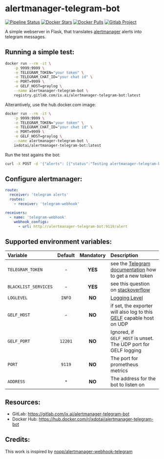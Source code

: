 # alertmanager-telegram-bot

[![Pipeline Status](https://gitlab.com/ix.ai/alertmanager-telegram-bot/badges/master/pipeline.svg)](https://gitlab.com/ix.ai/alertmanager-telegram-bot/)
[![Docker Stars](https://img.shields.io/docker/stars/ixdotai/alertmanager-telegram-bot.svg)](https://hub.docker.com/r/ixdotai/alertmanager-telegram-bot/)
[![Docker Pulls](https://img.shields.io/docker/pulls/ixdotai/alertmanager-telegram-bot.svg)](https://hub.docker.com/r/ixdotai/alertmanager-telegram-bot/)
[![Gitlab Project](https://img.shields.io/badge/GitLab-Project-554488.svg)](https://gitlab.com/ix.ai/alertmanager-telegram-bot/)

A simple webserver in Flask, that translates [alertmanager](https://github.com/prometheus/alertmanager) alerts into telegram messages.

## Running a simple test:
```sh
docker run --rm -it \
    -p 9999:9999 \
    -e TELEGRAM_TOKEN="your token" \
    -e TELEGRAM_CHAT_ID="your chat id" \
    -e PORT=9999 \
    -e GELF_HOST=graylog \
    --name alertmanager-telegram-bot \
    registry.gitlab.com/ix.ai/alertmanager-telegram-bot:latest
```
Alterantively, use the hub.docker.com image:
```sh
docker run --rm -it \
    -p 9999:9999 \
    -e TELEGRAM_TOKEN="your token" \
    -e TELEGRAM_CHAT_ID="your chat id" \
    -e PORT=9999 \
    -e GELF_HOST=graylog \
    --name alertmanager-telegram-bot \
    ixdotai/alertmanager-telegram-bot:latest
```

Run the test agains the bot:
```sh
curl -X POST -d '{"alerts": [{"status":"Testing alertmanager-telegram-bot", "labels":[], "annotations":[], "generatorURL": "http://localhost"}]}' -H "Content-Type: application/json" localhost:9119/alert
```

## Configure alertmanager:
```yml
route:
  receiver: 'telegram alerts'
  routes:
    - receiver: 'telegram-webhook'

receivers:
  - name: 'telegram-webhook'
    webhook_configs:
      - url: http://alertmanager-telegram-bot:9119/alert
```

## Supported environment variables:

| **Variable**         | **Default** | **Mandatory** | **Description**                                                                                                            |
|:---------------------|:-----------:|:-------------:|:---------------------------------------------------------------------------------------------------------------------------|
| `TELEGRAM_TOKEN`     | -           | **YES**       | see the [Telegram documentation](https://core.telegram.org/bots#creating-a-new-bot) how to get a new token                 |
| `BLACKLIST_SERVICES` | -           | **YES**       | see this question on [stackoverflow](https://stackoverflow.com/questions/32423837/telegram-bot-how-to-get-a-group-chat-id) |
| `LOGLEVEL`           | `INFO`      | **NO**        | [Logging Level](https://docs.python.org/3/library/logging.html#levels)                                                     |
| `GELF_HOST`          | -           | **NO**        | if set, the exporter will also log to this [GELF](https://docs.graylog.org/en/3.0/pages/gelf.html) capable host on UDP     |
| `GELF_PORT`          | `12201`     | **NO**        | Ignored, if `GELF_HOST` is unset. The UDP port for GELF logging                                                            |
| `PORT`               | `9119`      | **NO**        | The port for prometheus metrics                                                                                            |
| `ADDRESS`            | `*`         | **NO**        | The address for the bot to listen on                                                                                       |

## Resources:
* GitLab: https://gitlab.com/ix.ai/alertmanager-telegram-bot
* Docker Hub: https://hub.docker.com/r/ixdotai/alertmanager-telegram-bot

## Credits:
This work is inspired by [nopp/alertmanager-webhook-telegram](https://github.com/nopp/alertmanager-webhook-telegram)

